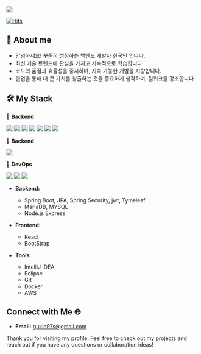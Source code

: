 
<img src="https://capsule-render.vercel.app/api?type=waving&height=200&text=Guk-In%20Han&fontAlign=50&fontAlignY=40&color=gradient"/>

[![Hits](https://hits.seeyoufarm.com/api/count/incr/badge.svg?url=https%3A%2F%2Fgithub.com%2Fwhatit0%2Fhit-counter&count_bg=%2379C83D&title_bg=%23555555&icon=&icon_color=%23E7E7E7&title=hits&edge_flat=false)](https://hits.seeyoufarm.com)
  
## 🙌 About me
<ul>
  <li>안녕하세요! 꾸준히 성장하는 백엔드 개발자 한국인 입니다.</li>
  <li>최신 기술 트렌드에 관심을 가지고 지속적으로 학습합니다.</li>
  <li>코드의 품질과 효율성을 중시하며, 지속 가능한 개발을 지향합니다.</li>
  <li>협업을 통해 더 큰 가치를 창출하는 것을 중요하게 생각하며, 팀워크를 강조합니다.</li>
</ul>

## 🛠 My Stack

📌 **Backend**

<img src="https://img.shields.io/badge/Java-%23ED8B00.svg?style=flat-square&logo=openjdk&logoColor=white"> <img src="https://img.shields.io/badge/SpringBoot-6DB33F?style=flat-square&logo=Spring Boot&logoColor=white"> <img src="https://img.shields.io/badge/JPA-005F0F?style=flat-square&logo=JPA&logoColor=white"> <img src="https://img.shields.io/badge/MyBatis-2E5E82?style=flat-square&logo=MyBatis&logoColor=white"> 
<img src="https://img.shields.io/badge/Thymeleaf-005F0F?style=flat-square&logo=thymeleaf&logoColor=white">
<img src="https://img.shields.io/badge/Django-092E20?style=flat-square&logo=django&logoColor=white"> <img src="https://img.shields.io/badge/Python-3776AB?style=flat-square&logo=Python&logoColor=white">

📌 **Backend**

<img src="https://img.shields.io/badge/React-#61DAFB?style=flat-square&logo=React&logoColor=white">

📌 **DevOps**

<img src="https://img.shields.io/badge/Mariadb-003545?style=flat-square&logo=mariadb&logoColor=white"> <img src="https://img.shields.io/badge/Mysql-4479A1?style=flat-square&logo=mysql&logoColor=white"> 
<img src="https://img.shields.io/badge/Docker-2496ED?style=flat-square&logo=docker&logoColor=white"> 



- **Backend:**
  - Spring Boot, JPA, Spring Security, jwt, Tymeleaf
  - MariaDB, MYSQL
  - Node.js Express

- **Frontend:**
  - React
  - BootStrap

- **Tools:**
  - IntelliJ IDEA
  - Eclipse
  - Git
  - Docker
  - AWS
 

## Connect with Me 🌐
- **Email:** gukin97s@gmail.com

Thank you for visiting my profile. Feel free to check out my projects and reach out if you have any questions or collaboration ideas!
